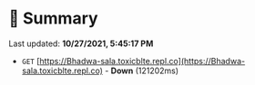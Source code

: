 # 📖 Summary
Last updated: **10/27/2021, 5:45:17 PM**

- `GET` [https://Bhadwa-sala.toxicblte.repl.co](https://Bhadwa-sala.toxicblte.repl.co) - **Down** (121202ms)
